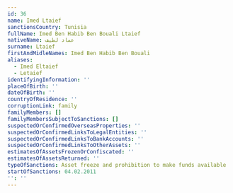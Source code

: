 ```yaml
---
id: 36
name: Imed Ltaief
sanctionsCountry: Tunisia
fullName: Imed Ben Habib Ben Bouali Ltaief
nativeName: عماد لطيف
surname: Ltaief
firstAndMidleNames: Imed Ben Habib Ben Bouali
aliases:
  - Imed Eltaief
  - Letaief
identifyingInformation: ''
placeOfBirth: ''
dateOfBirth: ''
countryOfResidence: ''
corruptionLink: family
familyMembers: []
familyMembersSubjectToSanctions: []
suspectedOrConfirmedOverseasProperties: ''
suspectedOrConfirmedLinksToLegalEntities: ''
suspectedOrConfirmedLinksToBankAccounts: ''
suspectedOrConfirmedLinksToOtherAssets: ''
estimatesOfAssetsFrozenOrConfiscated: ''
estimatesOfAssetsReturned: ''
typeOfSanctions: Asset freeze and prohibition to make funds available
startOfSanctions: 04.02.2011
'': ''
---
```


